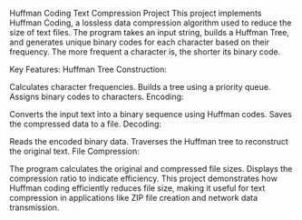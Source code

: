 Huffman Coding Text Compression Project
This project implements Huffman Coding, a lossless data compression algorithm used to reduce the size of text files. The program takes an input string, builds a Huffman Tree, and generates unique binary codes for each character based on their frequency. The more frequent a character is, the shorter its binary code.

Key Features:
Huffman Tree Construction:

Calculates character frequencies.
Builds a tree using a priority queue.
Assigns binary codes to characters.
Encoding:

Converts the input text into a binary sequence using Huffman codes.
Saves the compressed data to a file.
Decoding:

Reads the encoded binary data.
Traverses the Huffman tree to reconstruct the original text.
File Compression:

The program calculates the original and compressed file sizes.
Displays the compression ratio to indicate efficiency.
This project demonstrates how Huffman coding efficiently reduces file size, making it useful for text compression in applications like ZIP file creation and network data transmission. 
